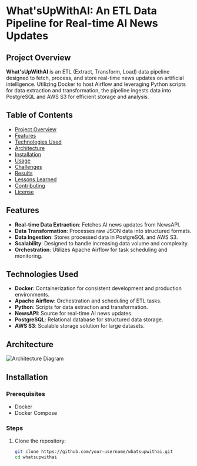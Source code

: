 # What'sUpWithAI: An ETL Data Pipeline for Real-time AI News Updates

## Project Overview
**What'sUpWithAI** is an ETL (Extract, Transform, Load) data pipeline designed to fetch, process, and store real-time news updates on artificial intelligence. Utilizing Docker to host Airflow and leveraging Python scripts for data extraction and transformation, the pipeline ingests data into PostgreSQL and AWS S3 for efficient storage and analysis.

## Table of Contents
- [Project Overview](#project-overview)
- [Features](#features)
- [Technologies Used](#technologies-used)
- [Architecture](#architecture)
- [Installation](#installation)
- [Usage](#usage)
- [Challenges](#challenges)
- [Results](#results)
- [Lessons Learned](#lessons-learned)
- [Contributing](#contributing)
- [License](#license)

## Features
- **Real-time Data Extraction**: Fetches AI news updates from NewsAPI.
- **Data Transformation**: Processes raw JSON data into structured formats.
- **Data Ingestion**: Stores processed data in PostgreSQL and AWS S3.
- **Scalability**: Designed to handle increasing data volume and complexity.
- **Orchestration**: Utilizes Apache Airflow for task scheduling and monitoring.

## Technologies Used
- **Docker**: Containerization for consistent development and production environments.
- **Apache Airflow**: Orchestration and scheduling of ETL tasks.
- **Python**: Scripts for data extraction and transformation.
- **NewsAPI**: Source for real-time AI news updates.
- **PostgreSQL**: Relational database for structured data storage.
- **AWS S3**: Scalable storage solution for large datasets.

## Architecture
![Architecture Diagram](architecture_diagram.png)

## Installation
### Prerequisites
- Docker
- Docker Compose

### Steps
1. Clone the repository:
   ```bash
   git clone https://github.com/your-username/whatsupwithai.git
   cd whatsupwithai
